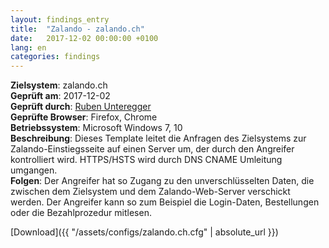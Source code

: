 ```yaml
---
layout: findings_entry
title:  "Zalando - zalando.ch"
date:   2017-12-02 00:00:00 +0100
lang: en
categories: findings
---
```


**Zielsystem**: zalando.ch  
**Geprüft am**: 2017-12-02  
**Geprüft durch**: [Ruben Unteregger](https://twitter.com/rubenunteregger)  
**Geprüfte Browser**: Firefox, Chrome  
**Betriebssystem**: Microsoft Windows 7, 10  
**Beschreibung**: Dieses Template leitet die Anfragen des Zielsystems zur Zalando-Einstiegsseite auf einen Server um, der durch den Angreifer kontrolliert wird. HTTPS/HSTS wird durch DNS CNAME Umleitung umgangen.  
**Folgen**: Der Angreifer hat so Zugang zu den unverschlüsselten Daten, die zwischen dem Zielsystem und dem Zalando-Web-Server verschickt werden. Der Angreifer kann so zum Beispiel die Login-Daten, Bestellungen oder die Bezahlprozedur mitlesen.  
  
  
[Download]({{ "/assets/configs/zalando.ch.cfg" | absolute_url }})
